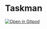 # Taskman

[![Open in Gitpod](https://gitpod.io/button/open-in-gitpod.svg)](https://gitpod.io/#https://github.com/hhn-secops-projectgrp-vrock/taskman)
